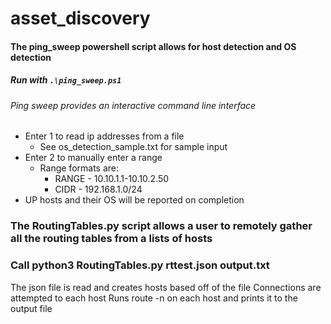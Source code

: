 # asset_discovery

#### The ping_sweep powershell script allows for host detection and OS detection

##### Run with `.\ping_sweep.ps1`
###### Ping sweep provides an interactive command line interface
* Enter 1 to read ip addresses from a file
  * See os_detection_sample.txt for sample input
* Enter 2 to manually enter a range
  * Range formats are:
    * RANGE - 10.10.1.1-10.10.2.50
    * CIDR - 192.168.1.0/24
* UP hosts and their OS will be reported on completion


### The RoutingTables.py script allows a user to remotely gather all the routing tables from a lists of hosts
### Call python3 RoutingTables.py rttest.json output.txt
The json file is read and creates hosts based off of the file
Connections are attempted to each host
Runs route -n on each host and prints it to the output file
